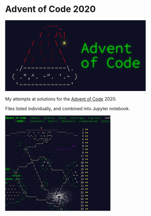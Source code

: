 # Advent of Code 2020
![](advent-of-code.png)

My attempts at solutions for the [Advent of Code](https://adventofcode.com/) 2020. 

Files listed individually, and combined into Jupyter notebook.

![](Screen-Shot.png)

